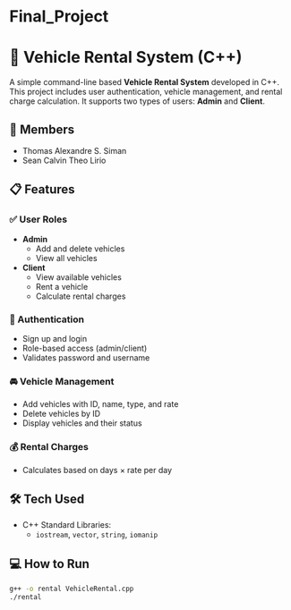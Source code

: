 # Final_Project
# 🚗 Vehicle Rental System (C++)

A simple command-line based **Vehicle Rental System** developed in C++. This project includes user authentication, vehicle management, and rental charge calculation. It supports two types of users: **Admin** and **Client**.

## 👥 Members

- Thomas Alexandre S. Siman  
- Sean Calvin Theo Lirio

## 📋 Features

### ✅ User Roles
- **Admin**
  - Add and delete vehicles
  - View all vehicles
- **Client**
  - View available vehicles
  - Rent a vehicle
  - Calculate rental charges

### 🔐 Authentication
- Sign up and login
- Role-based access (admin/client)
- Validates password and username

### 🚘 Vehicle Management
- Add vehicles with ID, name, type, and rate
- Delete vehicles by ID
- Display vehicles and their status

### 💰 Rental Charges
- Calculates based on days × rate per day

## 🛠️ Tech Used

- C++ Standard Libraries:
  - `iostream`, `vector`, `string`, `iomanip`

## 💻 How to Run

```bash
g++ -o rental VehicleRental.cpp
./rental
